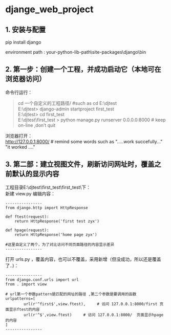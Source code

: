 # djange_web_project


## 1. 安装与配置
pip install django

environment path  :  your-python-lib-path\site-packages\django\bin


## 2. 第一步：创建一个工程，并成功启动它（本地可在浏览器访问）  
命令行运行：  
> cd  一个自定义的工程路径/     #such as  cd E:\djtest  
> E:\djtest>  django-admin startproject  first_test  
> E:\djtest>  cd first_test  
> E:\djtest\first_test >  python manage.py runserver 0.0.0.0:8000    # keep on-line ,don’t quit   

浏览器打开：  
http://127.0.0.1:8000/   # remind some words such as   ".....work succefully..."   "it worked ...."  


## 3. 第二部：建立视图文件，刷新访问网址时，覆盖之前默认的显示内容    
工程目录E:\djtest\first_test\first_test\下：  
新建 view.py  编辑内容：  

    ----------------
    from django.http import HttpResponse
    
    def ftest(request):
        return HttpResponse('first test zyx')
    
    def hpage(request):
        return HttpResponse('home page zyx')
    
    #这里自定义了两个，为了对比访问不同页面路径的内容显示差异
    ----------------
    
打开 urls.py ，覆盖内容，也可以不覆盖，采用新增（但没成功，所以还是覆盖了..)：

    ----------------  
    from django.conf.urls import url  
    from . import view  
    
    # url第一个参数pattern是匹配的网址的路径 ,第二个参数是要调用的函数  
    urlpatterns=[   
            url(r'^first$',view.ftest),     # 访问 127.0.0.1:8000/first 页面显示ftest的内容
            url(r'^$',view.ftest)     # 访问 127.0.0.1:8000/  页面显示hpage的内容
    ]   
    ----------------  
    
